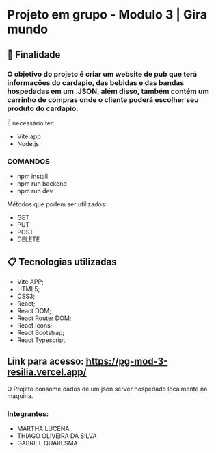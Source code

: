 # Projeto em grupo - Modulo 3 | Gira mundo
 
## 🚀 Finalidade

### O objetivo do projeto é criar um website de pub que terá informações do cardapio, das bebidas e das bandas hospedadas em um .JSON, além disso, também contém um carrinho de compras onde o cliente poderá escolher seu produto do cardapio.


É necessário ter:
* Vite.app
* Node.js

### COMANDOS
* npm install
* npm run backend 
* npm run dev


Métodos que podem ser utilizados:

* GET
* PUT
* POST
* DELETE

## 📋 Tecnologias utilizadas

* Vite APP;
* HTML5;
* CSS3;
* React;
* React DOM;
* React Router DOM;
* React Icons;
* React Bootstrap;
* React Typescript.

## Link para acesso: https://pg-mod-3-resilia.vercel.app/

O Projeto consome dados de um json server hospedado localmente na maquina.

### Integrantes:
* MARTHA LUCENA
* THIAGO OLIVEIRA DA SILVA
* GABRIEL QUARESMA 
